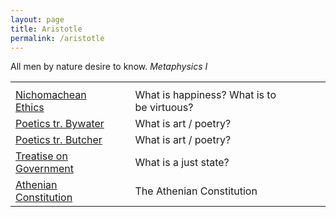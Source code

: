 ```yaml
---
layout: page
title: Aristotle
permalink: /aristotle
---
```


<p class="message">All men by nature desire to know. <i>Metaphysics I</i></p>

<table>
  <tbody>
    <tr><th colspan="4"></th></tr>
    <tr>
      <td><a href="{{ site.baseurl}}/aristotle/nico-ethics">Nichomachean Ethics</a></td>
      <td></td>
      <td>What is happiness? What is to be virtuous?</td>
      <td></td>
      <td></td>
      <td></td>
    </tr>
    <tr>
      <td><a href="{{ site.baseurl}}/aristotle/poetics-bywater">Poetics tr. Bywater</a></td>
      <td></td>
      <td>What is art / poetry?</td>
      <td></td>
      <td></td>
    </tr>
    <tr>
      <td><a href="{{ site.baseurl}}/aristotle/poetics-butcher">Poetics tr. Butcher</a></td>
      <td></td>
      <td>What is art / poetry?</td>
      <td></td>
      <td></td>
    </tr>
    <tr>
      <td><a href="{{ site.baseurl}}/aristotle/treatise-on-government">Treatise on Government</a></td>
      <td></td>
      <td>What is a just state?</td>
      <td></td>
      <td></td>
    </tr>
    <tr>
      <td><a href="{{ site.baseurl}}/aristotle/athenian-constitution">Athenian Constitution</a></td>
      <td></td>
      <td>The Athenian Constitution</td>
      <td></td>
      <td></td>
      <td></td>
    </tr>
  </tbody>
</table>

